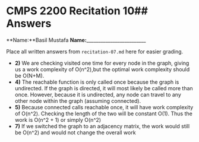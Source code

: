# CMPS 2200 Recitation 10## Answers

**Name:**Basil Mustafa
**Name:**_________________________


Place all written answers from `recitation-07.md` here for easier grading.



- **2)**
We are checking visited one time for every node in the graph, giving us a work complexity of O(n^2),but the optimal work complexity should be O(N+M).
- **4)**
The reachable function is only called once because the graph is undirected. If the graph is directed, it will most likely be called more than once. However, because it is undirected, any node can travel to any other node within the graph (assuming connected).
- **5)**
 Because connected calls reachable once, it will have work complexity of O(n^2). Checking the length of the two will be constant O(1). Thus the work is O(n^2 + 1) or simply O(n^2)
- **7)**
If we switched the graph to an adjacency matrix, the work would still be O(n^2) and would not change the overall work